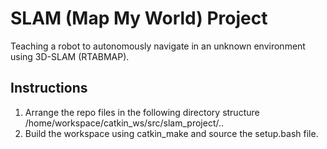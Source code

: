 # SLAM (Map My World) Project

Teaching a robot to autonomously navigate in an unknown environment using 3D-SLAM (RTABMAP).

## Instructions

1. Arrange the repo files in the following directory structure /home/workspace/catkin_ws/src/slam_project/..
2. Build the workspace using catkin_make and source the setup.bash file.
